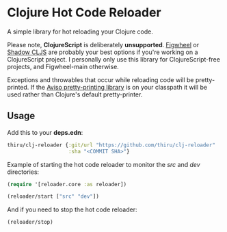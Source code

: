# Clojure Hot Code Reloader

A simple library for hot reloading your Clojure code.

Please note, **ClojureScript** is deliberately **unsupported**. [Figwheel](https://figwheel.org/) or [Shadow CLJS](http://shadow-cljs.org/) are probably your best options if you're working on a ClojureScript project. I personally only use this library for ClojureScript-free projects, and Figwheel-main otherwise.

Exceptions and throwables that occur while reloading code will be pretty-printed. If the [Aviso pretty-printing library](https://github.com/AvisoNovate/pretty) is on your classpath it will be used rather than Clojure's default pretty-printer.

## Usage

Add this to your **deps.edn**:

```clojure
thiru/clj-reloader {:git/url "https://github.com/thiru/clj-reloader"
                    :sha "<COMMIT SHA>"}
```

Example of starting the hot code reloader to monitor the *src* and *dev*
directories:

```clojure
(require '[reloader.core :as reloader])

(reloader/start ["src" "dev"])
```

And if you need to stop the hot code reloader:

```clojure
(reloader/stop)
```

